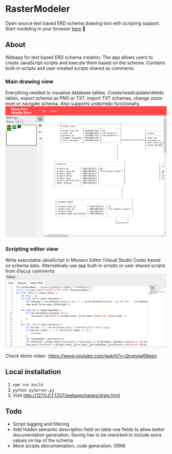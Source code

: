 # RasterModeler

Open source text based ERD schema drawing tool with scripting support. Start modeling in your browser [here](https://oskar-anderson.github.io/RasterModeler/pages/draw.html) 📐

## About
Webapp for text based ERD schema creation. The app allows users to create JavaScript scripts and execute them based on the schema. Contains built-in scripts and user created scripts shared as comments.

### Main drawing view
Everything needed to visualise database tables. Create/read/update/delete tables, export schema as PNG or TXT, import TXT schemas, change zoom level or navigate schema. Also supports undo/redo functionalty.
![Drawing view](./doc/img/drawing_view.png)


### Scripting editor view
Write executable JavaScript in Monaco Editor (Visual Studio Code) based on schema data. Alternatively use app built-in scripts or user shared scripts from Giscus comments.
![Scripting editor view](./doc/img/scripting_editor_view.png)

Check demo video- https://www.youtube.com/watch?v=Qnqnqw68eeo

## Local installation
1. `npm run build`
2. `python pyServer.py`
3. Visit http://127.0.0.1:1337/webapp/pages/draw.html

## Todo
* Script tagging and filtering
* Add hidden semantic description field on table row fields to allow better documentation generation. Saving has to be reworked to include extra values on top of the schema
* More scripts (documentation, code generation, ORM)
